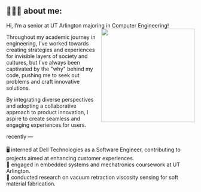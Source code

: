 ## 👩🏻‍💻 about me:
Hi, I’m a senior at UT Arlington majoring in Computer Engineering!<br>
<img align='right' src="https://media.giphy.com/media/836HiJc7pgzy8iNXCn/giphy.gif" width="250" />

Throughout my academic journey in engineering, I've worked towards creating strategies and experiences for invisible layers of society and cultures, but I've always been captivated by the "why" behind my code, pushing me to seek out problems and craft innovative solutions.

By integrating diverse perspectives and adopting a collaborative<br>approach to product innovation, I aspire to create seamless and engaging experiences for users. <br>

recently — <br><br>
🖥️ interned at Dell Technologies as a Software Engineer, contributing to projects aimed at enhancing customer experiences. <br>
🌱 engaged in embedded systems and mechatronics coursework at UT Arlington. <br>
🔬 conducted research on vacuum retraction viscosity sensing for soft material fabrication. <br>
